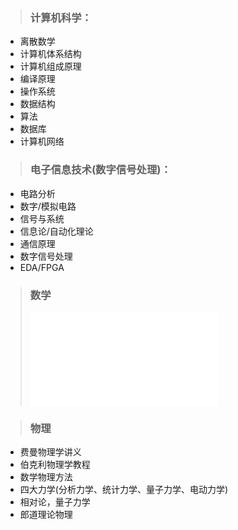 >### 计算机科学：
- 离散数学
- 计算机体系结构
- 计算机组成原理
- 编译原理
- 操作系统
- 数据结构
- 算法
- 数据库
- 计算机网络

>### 电子信息技术(数字信号处理)：
- 电路分析
- 数字/模拟电路
- 信号与系统
- 信息论/自动化理论
- 通信原理
- 数字信号处理
- EDA/FPGA

>### 数学
> ![数学：数学学习过程](./数学学习计划.md)


>### 物理
- 费曼物理学讲义
- 伯克利物理学教程
- 数学物理方法
- 四大力学(分析力学、统计力学、量子力学、电动力学)
- 相对论，量子力学
- 郎道理论物理

